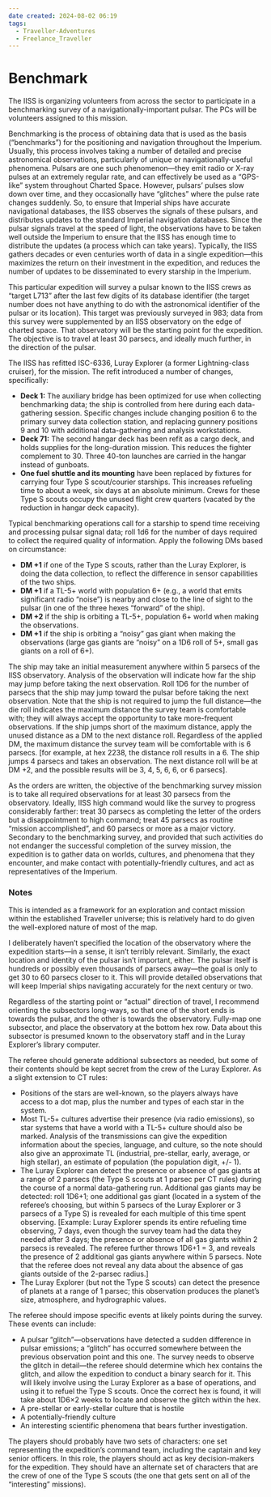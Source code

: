 ```yaml
---
date created: 2024-08-02 06:19
tags:
  - Traveller-Adventures
  - Freelance_Traveller
---
```


# Benchmark

The IISS is organizing volunteers from across the sector to participate in a benchmarking survey of a navigationally-important pulsar. The PCs will be volunteers assigned to this mission.

Benchmarking is the process of obtaining data that is used as the basis (“benchmarks”) for the positioning and navigation throughout the Imperium. Usually, this process involves taking a number of detailed and precise astronomical observations, particularly of unique or navigationally-useful phenomena. Pulsars are one such phenomenon—they emit radio or X-ray pulses at an extremely regular rate, and can effectively be used as a “GPS-like” system throughout Charted Space. However, pulsars’ pulses slow down over time, and they occasionally have “glitches” where the pulse rate changes suddenly. So, to ensure that Imperial ships have accurate navigational databases, the IISS observes the signals of these pulsars, and distributes updates to the standard Imperial navigation databases. Since the pulsar signals travel at the speed of light, the observations have to be taken well outside the Imperium to ensure that the IISS has enough time to distribute the updates (a process which can take years). Typically, the IISS gathers decades or even centuries worth of data in a single expedition—this maximizes the return on their investment in the expedition, and reduces the number of updates to be disseminated to every starship in the Imperium.

This particular expedition will survey a pulsar known to the IISS crews as “target L713” after the last few digits of its database identifier (the target number does not have anything to do with the astronomical identifier of the pulsar or its location). This target was previously surveyed in 983; data from this survey were supplemented by an IISS observatory on the edge of charted space. That observatory will be the starting point for the expedition. The objective is to travel at least 30 parsecs, and ideally much further, in the direction of the pulsar.

The IISS has refitted ISC-6336, Luray Explorer (a former Lightning-class cruiser), for the mission. The refit introduced a number of changes, specifically:

- **Deck 1:** The auxiliary bridge has been optimized for use when collecting benchmarking data; the ship is controlled from here during each data-gathering session. Specific changes include changing position 6 to the primary survey data collection station, and replacing gunnery positions 9 and 10 with additional data-gathering and analysis workstations.
- **Deck 71:** The second hangar deck has been refit as a cargo deck, and holds supplies for the long-duration mission. This reduces the fighter complement to 30. Three 40-ton launches are carried in the hangar instead of gunboats.
- **One fuel shuttle and its mounting** have been replaced by fixtures for carrying four Type S scout/courier starships. This increases refueling time to about a week, six days at an absolute minimum. Crews for these Type S scouts occupy the unused flight crew quarters (vacated by the reduction in hangar deck capacity).

Typical benchmarking operations call for a starship to spend time receiving and processing pulsar signal data; roll 1d6 for the number of days required to collect the required quality of information. Apply the following DMs based on circumstance:

- **DM +1** if one of the Type S scouts, rather than the Luray Explorer, is doing the data collection, to reflect the difference in sensor capabilities of the two ships.
- **DM +1** if a TL-5+ world with population 6+ (e.g., a world that emits significant radio “noise”) is nearby and close to the line of sight to the pulsar (in one of the three hexes “forward” of the ship).
- **DM +2** if the ship is orbiting a TL-5+, population 6+ world when making the observations.
- **DM +1** if the ship is orbiting a “noisy” gas giant when making the observations (large gas giants are “noisy” on a 1D6 roll of 5+, small gas giants on a roll of 6+).

The ship may take an initial measurement anywhere within 5 parsecs of the IISS observatory. Analysis of the observation will indicate how far the ship may jump before taking the next observation. Roll 1D6 for the number of parsecs that the ship may jump toward the pulsar before taking the next observation. Note that the ship is not required to jump the full distance—the die roll indicates the maximum distance the survey team is comfortable with; they will always accept the opportunity to take more-frequent observations. If the ship jumps short of the maximum distance, apply the unused distance as a DM to the next distance roll. Regardless of the applied DM, the maximum distance the survey team will be comfortable with is 6 parsecs. [for example, at hex 2238, the distance roll results in a 6. The ship jumps 4 parsecs and takes an observation. The next distance roll will be at DM +2, and the possible results will be 3, 4, 5, 6, 6, or 6 parsecs].

As the orders are written, the objective of the benchmarking survey mission is to take all required observations for at least 30 parsecs from the observatory. Ideally, IISS high command would like the survey to progress considerably farther: treat 30 parsecs as completing the letter of the orders but a disappointment to high command; treat 45 parsecs as routine “mission accomplished”, and 60 parsecs or more as a major victory. Secondary to the benchmarking survey, and provided that such activities do not endanger the successful completion of the survey mission, the expedition is to gather data on worlds, cultures, and phenomena that they encounter, and make contact with potentially-friendly cultures, and act as representatives of the Imperium.

### Notes

This is intended as a framework for an exploration and contact mission within the established Traveller universe; this is relatively hard to do given the well-explored nature of most of the map.

I deliberately haven’t specified the location of the observatory where the expedition starts—in a sense, it isn’t terribly relevant. Similarly, the exact location and identity of the pulsar isn’t important, either. The pulsar itself is hundreds or possibly even thousands of parsecs away—the goal is only to get 30 to 60 parsecs closer to it. This will provide detailed observations that will keep Imperial ships navigating accurately for the next century or two.

Regardless of the starting point or “actual” direction of travel, I recommend orienting the subsectors long-ways, so that one of the short ends is towards the pulsar, and the other is towards the observatory. Fully-map one subsector, and place the observatory at the bottom hex row. Data about this subsector is presumed known to the observatory staff and in the Luray Explorer’s library computer.

The referee should generate additional subsectors as needed, but some of their contents should be kept secret from the crew of the Luray Explorer. As a slight extension to CT rules:

- Positions of the stars are well-known, so the players always have access to a dot map, plus the number and types of each star in the system.
- Most TL-5+ cultures advertise their presence (via radio emissions), so star systems that have a world with a TL-5+ culture should also be marked. Analysis of the transmissions can give the expedition information about the species, language, and culture, so the note should also give an approximate TL (industrial, pre-stellar, early, average, or high stellar), an estimate of population (the population digit, +/- 1).
- The Luray Explorer can detect the presence or absence of gas giants at a range of 2 parsecs (the Type S scouts at 1 parsec per CT rules) during the course of a normal data-gathering run. Additional gas giants may be detected: roll 1D6+1; one additional gas giant (located in a system of the referee’s choosing, but within 5 parsecs of the Luray Explorer or 3 parsecs of a Type S) is revealed for each multiple of this time spent observing. [Example: Luray Explorer spends its entire refueling time observing, 7 days, even though the survey team had the data they needed after 3 days; the presence or absence of all gas giants within 2 parsecs is revealed. The referee further throws 1D6+1 = 3, and reveals the presence of 2 additional gas giants anywhere within 5 parsecs. Note that the referee does not reveal any data about the absence of gas giants outside of the 2-parsec radius.]
- The Luray Explorer (but not the Type S scouts) can detect the presence of planets at a range of 1 parsec; this observation produces the planet’s size, atmosphere, and hydrographic values.

The referee should impose specific events at likely points during the survey. These events can include:

- A pulsar “glitch”—observations have detected a sudden difference in pulsar emissions; a “glitch” has occurred somewhere between the previous observation point and this one. The survey needs to observe the glitch in detail—the referee should determine which hex contains the glitch, and allow the expedition to conduct a binary search for it. This will likely involve using the Luray Explorer as a base of operations, and using it to refuel the Type S scouts. Once the correct hex is found, it will take about 1D6×2 weeks to locate and observe the glitch within the hex.
- A pre-stellar or early-stellar culture that is hostile
- A potentially-friendly culture
- An interesting scientific phenomena that bears further investigation.

The players should probably have two sets of characters: one set representing the expedition’s command team, including the captain and key senior officers. In this role, the players should act as key decision-makers for the expedition. They should have an alternate set of characters that are the crew of one of the Type S scouts (the one that gets sent on all of the “interesting” missions).
